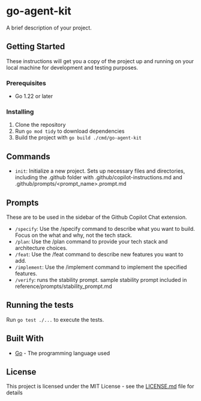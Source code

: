# go-agent-kit

A brief description of your project.

## Getting Started

These instructions will get you a copy of the project up and running on your local machine for development and testing purposes.

### Prerequisites

- Go 1.22 or later

### Installing

1. Clone the repository
2. Run `go mod tidy` to download dependencies
3. Build the project with `go build ./cmd/go-agent-kit`

## Commands

- `init`: Initialize a new project. Sets up necessary files and directories, including the .github folder with .github/copilot-instructions.md and .github/prompts/<prompt_name>.prompt.md

## Prompts

These are to be used in the sidebar of the Github Copilot Chat extension.

- `/specify`: Use the /specify command to describe what you want to build. Focus on the what and why, not the tech stack.
- `/plan`: Use the /plan command to provide your tech stack and architecture choices.
- `/feat`: Use the /feat command to describe new features you want to add.
- `/implement`: Use the /implement command to implement the specified features.
- `/verify`: runs the stability prompt. sample stability prompt included in reference/prompts/stability_prompt.md

## Running the tests

Run `go test ./...` to execute the tests.

## Built With

* [Go](https://golang.org/) - The programming language used

## License

This project is licensed under the MIT License - see the [LICENSE.md](LICENSE.md) file for details
